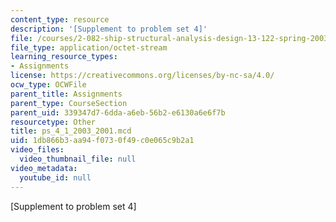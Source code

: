 ```yaml
---
content_type: resource
description: '[Supplement to problem set 4]'
file: /courses/2-082-ship-structural-analysis-design-13-122-spring-2003/1db866b3aa94f0730f49c0e065c9b2a1_ps_4_1_2003_2001.mcd
file_type: application/octet-stream
learning_resource_types:
- Assignments
license: https://creativecommons.org/licenses/by-nc-sa/4.0/
ocw_type: OCWFile
parent_title: Assignments
parent_type: CourseSection
parent_uid: 339347d7-6dda-a6eb-56b2-e6130a6e6f7b
resourcetype: Other
title: ps_4_1_2003_2001.mcd
uid: 1db866b3-aa94-f073-0f49-c0e065c9b2a1
video_files:
  video_thumbnail_file: null
video_metadata:
  youtube_id: null
---
```

[Supplement to problem set 4]